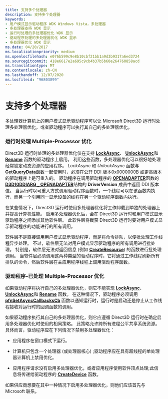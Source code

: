 ```yaml
---
title: 支持多个处理器
description: 支持多个处理器
keywords:
- 用户模式显示驱动程序 WDK Windows Vista，多处理器
- 多处理器支持 WDK 显示
- 运行时处理的多处理器优化 WDK 显示
- 驱动程序处理的多处理器优化 WDK 显示
- 多处理器优化 WDK 显示
ms.date: 04/20/2017
ms.localizationpriority: medium
ms.openlocfilehash: e076b599c9e8b10cbf21bb1a9d3b9317a6ed3724
ms.sourcegitcommit: 418e6617e2a695c9cb4b37b5b60e264760858acd
ms.translationtype: MT
ms.contentlocale: zh-CN
ms.lasthandoff: 12/07/2020
ms.locfileid: "96803899"
---
```

# <a name="supporting-multiple-processors"></a>支持多个处理器


多处理器计算机上的用户模式显示驱动程序可以让 Microsoft Direct3D 运行时处理多处理器优化，或者驱动程序可以执行其自己的多处理器优化。

### <a name="span-idruntime-handled_multiple-processor_optimizationsspanspan-idruntime-handled_multiple-processor_optimizationsspanspan-idruntime-handled_multiple-processor_optimizationsspanruntime-handled-multiple-processor-optimizations"></a><span id="Runtime-Handled_Multiple-Processor_Optimizations"></span><span id="runtime-handled_multiple-processor_optimizations"></span><span id="RUNTIME-HANDLED_MULTIPLE-PROCESSOR_OPTIMIZATIONS"></span>运行时处理 Multiple-Processor 优化

Direct3D 运行时处理的多处理器优化仅在支持 [**LockAsync**](/windows-hardware/drivers/ddi/d3dumddi/nc-d3dumddi-pfnd3dddi_lockasync)、 [**UnlockAsync**](/windows-hardware/drivers/ddi/d3dumddi/nc-d3dumddi-pfnd3dddi_unlockasync)和 [**Rename**](/windows-hardware/drivers/ddi/d3dumddi/nc-d3dumddi-pfnd3dddi_rename) 函数的驱动程序上启用。 利用这些函数，多处理器优化可以很好地处理经常锁定动态资源的应用程序。 *LockAsync* 和 *UnlockAsync* 函数与 [**GetQueryData**](/windows-hardware/drivers/ddi/d3dumddi/nc-d3dumddi-pfnd3dddi_getquerydata)函数一起使用时，必须在公开 DDI 版本0x0000000B 或更高版本的驱动程序上是可重入的。 驱动程序在调用驱动程序的 [**OPENADAPTER**](/windows-hardware/drivers/ddi/d3dumddi/nc-d3dumddi-pfnd3dddi_openadapter)函数的 [**D3D10DDIARG \_ OPENADAPTER**](/windows-hardware/drivers/ddi/d3d10umddi/ns-d3d10umddi-d3d10ddiarg_openadapter)结构的 **DriverVersion** 成员中返回 DDI 版本值。 当运行时以可重入方式调用驱动程序函数时，一个线程可以在该函数内执行，而另一个引用同一显示设备的线程在另一个驱动程序函数内执行。

在某些情况下，Direct3D 运行时使用多处理器优化将工作卸载到单独的处理器上并提高计算机性能。 启用多处理器优化后，会在 Direct3D 运行时和用户模式显示驱动程序之间添加其他软件层。 此软件层将截获 Direct3D 运行时要对用户模式显示驱动程序的功能进行的所有调用。

软件层不是直接调用用户模式显示驱动程序，而是将命令排队，以便批处理工作线程异步处理。 不过，软件层无法对用户模式显示驱动程序的所有调用进行批处理。 特别是，软件层无法对返回信息 (例如 [**CreateResource**](/windows-hardware/drivers/ddi/d3dumddi/nc-d3dumddi-pfnd3dddi_createresource)) 的函数进行批处理调用。 当软件层必须调用这两种类型的驱动程序时，它将通过工作线程刷新所有排队的命令，然后软件层在主应用程序线程上调用驱动程序函数。

### <a name="span-iddriver-handled_multiple-processor_optimizationsspanspan-iddriver-handled_multiple-processor_optimizationsspanspan-iddriver-handled_multiple-processor_optimizationsspandriver-handled-multiple-processor-optimizations"></a><span id="Driver-Handled_Multiple-Processor_Optimizations"></span><span id="driver-handled_multiple-processor_optimizations"></span><span id="DRIVER-HANDLED_MULTIPLE-PROCESSOR_OPTIMIZATIONS"></span>驱动程序-已处理 Multiple-Processor 优化

如果驱动程序将执行自己的多处理器优化，则它不能实现 [**LockAsync**](/windows-hardware/drivers/ddi/d3dumddi/nc-d3dumddi-pfnd3dddi_lockasync)、 [**UnlockAsync**](/windows-hardware/drivers/ddi/d3dumddi/nc-d3dumddi-pfnd3dddi_unlockasync)和 [**Rename**](/windows-hardware/drivers/ddi/d3dumddi/nc-d3dumddi-pfnd3dddi_rename) 函数。 在这种情况下，驱动程序必须调用 [**pfnSetAsyncCallbacksCb**](/windows-hardware/drivers/ddi/d3dumddi/nc-d3dumddi-pfnd3dddi_setasynccallbackscb) 函数以通知运行时，运行时是启动还是停止从工作线程接收对运行时的回调函数的调用。

如果驱动程序执行其自己的多处理器优化，则它应遵循 Direct3D 运行时在确定启用多处理器优化时使用的相同策略。 此策略允许跨所有进程公平共享系统资源。 具体而言，驱动程序应在下列情况下禁用多处理器优化：

-   应用程序在窗口模式下运行。

-   计算机只包含一个处理器 (或处理器核心) ;驱动程序应在具有超线程的单处理器计算机上禁用优化。

-   应用程序请求没有启用多处理器优化，或者应用程序使用软件顶点处理;此信息将传递给驱动程序的 [**CreateDevice**](/windows-hardware/drivers/ddi/d3dumddi/nc-d3dumddi-pfnd3dddi_createdevice) 函数。

如果供应商想要在其中一种情况下启用多处理器优化，则他们应该首先与 Microsoft 联系。

 

